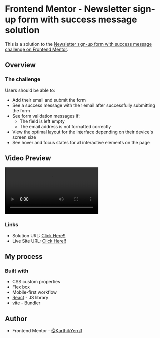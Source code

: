 # Frontend Mentor - Newsletter sign-up form with success message solution

This is a solution to the [Newsletter sign-up form with success message challenge on Frontend Mentor](https://www.frontendmentor.io/challenges/newsletter-signup-form-with-success-message-3FC1AZbNrv).

## Overview

### The challenge

Users should be able to:

- Add their email and submit the form
- See a success message with their email after successfully submitting the form
- See form validation messages if:
  - The field is left empty
  - The email address is not formatted correctly
- View the optimal layout for the interface depending on their device's screen size
- See hover and focus states for all interactive elements on the page

## Video Preview

![Check out video preview here](./design/Recording%202024-04-07%20050407.mp4)

### Links

- Solution URL: [Click Here!!](https://www.frontendmentor.io/solutions/newsletter-sign-up-_7sTQUXvFJ)
- Live Site URL: [Click Here!!](https://karthikyerra1.github.io/newsletter-sign-up/)

## My process

### Built with

- CSS custom properties
- Flex box
- Mobile-first workflow
- [React](https://reactjs.org/) - JS library
- [vite](https://vite.dev/) - Bundler

## Author

- Frontend Mentor - [@KarthikYerra1](https://www.frontendmentor.io/profile/KarthikYerra1)
